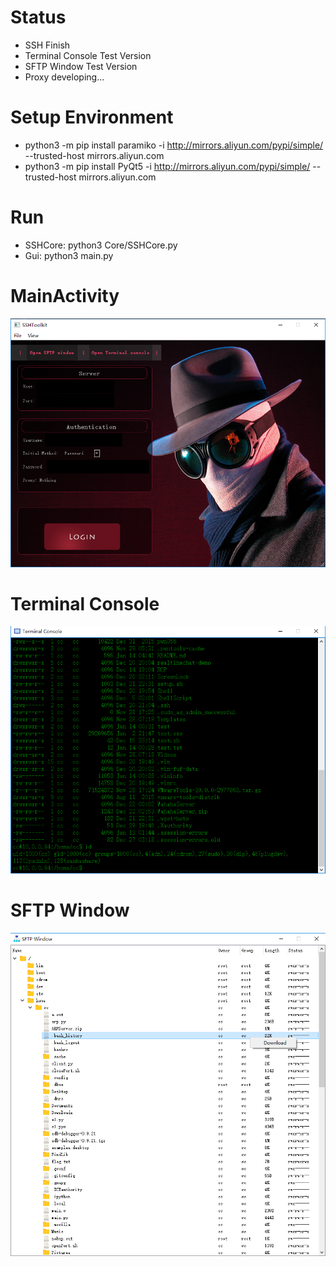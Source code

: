 # Status
* SSH Finish
* Terminal Console Test Version
* SFTP Window Test Version
* Proxy developing...

# Setup Environment
* python3 -m pip install paramiko -i http://mirrors.aliyun.com/pypi/simple/ --trusted-host mirrors.aliyun.com
* python3 -m pip install PyQt5 -i http://mirrors.aliyun.com/pypi/simple/ --trusted-host mirrors.aliyun.com

# Run
* SSHCore: python3 Core/SSHCore.py
* Gui: python3 main.py

# MainActivity
<img src="/res/image/MainActivity.png">

# Terminal Console
<img src="/res/image/TerminalConsole.png">

# SFTP Window
<img src="/res/image/SFTPWindow.png">
